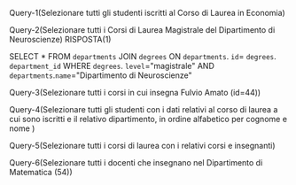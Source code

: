 Query-1(Selezionare tutti gli studenti iscritti al Corso di Laurea in Economia)


Query-2(Selezionare tutti i Corsi di Laurea Magistrale del Dipartimento di Neuroscienze)
RISPOSTA(1)
<!-- QUERY -->
SELECT * FROM `departments` JOIN `degrees` ON `departments`. `id`= `degrees`. `department_id` WHERE `degrees`. `level`="magistrale" AND `departments`.`name`="Dipartimento di Neuroscienze"

Query-3(Selezionare tutti i corsi in cui insegna Fulvio Amato (id=44))


Query-4(Selezionare tutti gli studenti con i dati relativi al corso di laurea a cui sono iscritti e il
relativo dipartimento, in ordine alfabetico per cognome e nome
)


Query-5(Selezionare tutti i corsi di laurea con i relativi corsi e insegnanti)


Query-6(Selezionare tutti i docenti che insegnano nel Dipartimento di Matematica (54))